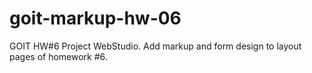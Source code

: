 # goit-markup-hw-06
GOIT HW#6 Project WebStudio. Add markup and form design to layout pages of homework #6.
